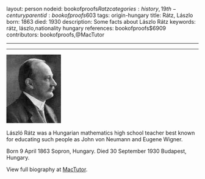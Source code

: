 layout: person
nodeid: bookofproofs$Ratz
categories: history,19th-century
parentid: bookofproofs$603
tags: origin-hungary
title: Rátz, Lászlo
born: 1863
died: 1930
description: Some facts about Lászlo Rátz
keywords: rátz, lászlo,nationality hungary
references: bookofproofs$6909
contributors: bookofproofs,@MacTutor

---


---

![Ratz.jpg](https://github.com/bookofproofs/bookofproofs.github.io/blob/main/_sources/_assets/images/portraits/Ratz.jpg?raw=true)

László Rátz was a Hungarian mathematics high school teacher best known for educating such people as John von Neumann and Eugene Wigner.

Born 9 April 1863 Sopron, Hungary. Died 30 September 1930 Budapest, Hungary.


View full biography at [MacTutor](https://mathshistory.st-andrews.ac.uk/Biographies/Ratz/).